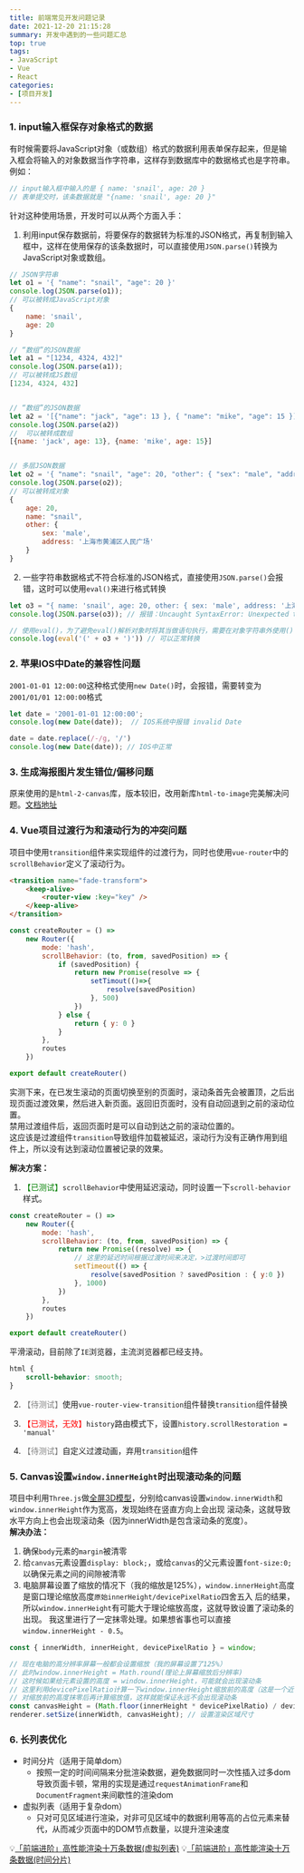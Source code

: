 ```yaml
---
title: 前端常见开发问题记录
date: 2021-12-20 21:15:28
summary: 开发中遇到的一些问题汇总
top: true
tags:
- JavaScript
- Vue
- React
categories:
- [项目开发]
---
```


### 1. input输入框保存对象格式的数据
有时候需要将JavaScript对象（或数组）格式的数据利用表单保存起来，但是输入框会将输入的对象数据当作字符串，这样存到数据库中的数据格式也是字符串。
例如：
```js
// input输入框中输入的是 { name: 'snail', age: 20 }
// 表单提交时，该条数据就是 "{name: 'snail', age: 20 }"
```
针对这种使用场景，开发时可以从两个方面入手：
1. 利用input保存数据前，将要保存的数据转为标准的JSON格式，再复制到输入框中，这样在使用保存的该条数据时，可以直接使用`JSON.parse()`转换为JavaScript对象或数组。
```js
// JSON字符串
let o1 = '{ "name": "snail", "age": 20 }'
console.log(JSON.parse(o1)); 
// 可以被转成JavaScript对象 
{
    name: 'snail', 
    age: 20
}

// “数组”的JSON数据
let a1 = "[1234, 4324, 432]"
console.log(JSON.parse(a1));  
// 可以被转成JS数组 
[1234, 4324, 432]


// “数组”的JSON数据
let a2 = '[{"name": "jack", "age": 13 }, { "name": "mike", "age": 15 }]'
console.log(JSON.parse(a2)) 
//  可以被转成数组 
[{name: 'jack', age: 13}, {name: 'mike', age: 15}]


// 多层JSON数据
let o2 = '{ "name": "snail", "age": 20, "other": { "sex": "male", "address": "上海市黄浦区人民广场" }}'
console.log(JSON.parse(o2)); 
// 可以被转成对象
{
    age: 20,
    name: "snail",
    other: {
        sex: 'male', 
        address: '上海市黄浦区人民广场'
    }
}
```
2. 一些字符串数据格式不符合标准的JSON格式，直接使用`JSON.parse()`会报错，这时可以使用`eval()`来进行格式转换
```js
let o3 = "{ name: 'snail', age: 20, other: { sex: 'male', address: '上海市黄浦区人民广场' }}"
console.log(JSON.parse(o3)); // 报错：Uncaught SyntaxError: Unexpected token n in JSON at position 2

// 使用eval()，为了避免eval()解析对象时将其当做语句执行，需要在对象字符串外使用()包裹，转换数组时，无需加()
console.log(eval('(' + o3 + ')')) // 可以正常转换
```


### 2. 苹果IOS中Date的兼容性问题
`2001-01-01 12:00:00`这种格式使用`new Date()`时，会报错，需要转变为`2001/01/01 12:00:00`格式
```js
let date = '2001-01-01 12:00:00';
console.log(new Date(date));  // IOS系统中报错 invalid Date

date = date.replace(/-/g, '/')
console.log(new Date(date)); // IOS中正常
```

### 3. 生成海报图片发生错位/偏移问题
原来使用的是`html-2-canvas`库，版本较旧，改用新库`html-to-image`完美解决问题。[文档地址](https://www.npmjs.com/package/html-to-image)

### 4. Vue项目过渡行为和滚动行为的冲突问题
项目中使用`transition`组件来实现组件的过渡行为，同时也使用`vue-router`中的`scrollBehavior`定义了滚动行为。
```html
<transition name="fade-transform">
    <keep-alive>
        <router-view :key="key" />
    </keep-alive>
</transition>
```

```js
const createRouter = () =>
    new Router({
        mode: 'hash',
        scrollBehavior: (to, from, savedPosition) => {
            if (savedPosition) {
                return new Promise(resolve => {
                    setTimout(()=>{
                        resolve(savedPosition)
                    }, 500)
                })
            } else {
                return { y: 0 }
            }
        },
        routes
    })

export default createRouter()
```
实测下来，在已发生滚动的页面切换至别的页面时，滚动条首先会被置顶，之后出现页面过渡效果，然后进入新页面。返回旧页面时，没有自动回退到之前的滚动位置。  
禁用过渡组件后，返回页面时是可以自动到达之前的滚动位置的。  
这应该是过渡组件`transition`导致组件加载被延迟，滚动行为没有正确作用到组件上，所以没有达到滚动位置被记录的效果。

**解决方案：**
1. <span style="color:green;">【已测试】</span>`scrollBehavior`中使用延迟滚动，同时设置一下`scroll-behavior`样式。
```js
const createRouter = () =>
    new Router({
        mode: 'hash',
        scrollBehavior: (to, from, savedPosition) => {
            return new Promise((resolve) => {
                // 这里的延迟时间根据过渡时间来决定，>过渡时间即可
                setTimeout(() => {
                    resolve(savedPosition ? savedPosition : { y:0 })
                }, 1000)
            })
        },
        routes
    })

export default createRouter()

```
平滑滚动，目前除了`IE`浏览器，主流浏览器都已经支持。
```css
html {
    scroll-behavior: smooth;
}
```

2. <span style="color:grey;">【待测试】</span>使用`vue-router-view-transition`组件替换`transition`组件替换

3. <span style="color:red;">【已测试，无效】</span>`history`路由模式下，设置`history.scrollRestoration = 'manual'`

4. <span style="color:grey;">【待测试】</span>自定义过渡动画，弃用`transition`组件


### 5. Canvas设置`window.innerHeight`时出现滚动条的问题
项目中利用`Three.js`做[全屏3D模型](https://snaillu.gitee.io/portfolio/demo/three-js)，分别给canvas设置`window.innerWidth`和`window.innerHeight`作为宽高，发现始终在竖直方向上会出现
滚动条，这就导致水平方向上也会出现滚动条（因为innerWidth是包含滚动条的宽度）。  
**解决办法：**
1. 确保`body`元素的`margin`被清零
2. 给`canvas`元素设置`display: block;`，或给`canvas`的父元素设置`font-size:0;`以确保元素之间的间隙被清零
3. 电脑屏幕设置了缩放的情况下（我的缩放是125%），`window.innerHeight`高度是窗口理论缩放高度`原始innerHeight/devicePixelRatio`四舍五入
后的结果，所以`window.innerHeight`有可能大于理论缩放高度，这就导致设置了滚动条的出现。
我这里进行了一定抹零处理。如果想省事也可以直接`window.innerHeight - 0.5`。
```js
const { innerWidth, innerHeight, devicePixelRatio } = window;

// 现在电脑的高分辨率屏幕一般都会设置缩放（我的屏幕设置了125%）
// 此时window.innerHeight = Math.round(理论上屏幕缩放后分辨率)
// 这时候如果给元素设置的高度 = window.innerHeight，可能就会出现滚动条
// 这里利用devicePixelRatio计算一下window.innerHeight缩放前的高度（这是一个近似之后的值）
// 对缩放前的高度抹零后再计算缩放值，这样就能保证永远不会出现滚动条
const canvasHeight = (Math.floor(innerHeight * devicePixelRatio) / devicePixelRatio).toFixed(2);
renderer.setSize(innerWidth, canvasHeight); // 设置渲染区域尺寸
```

### 6. 长列表优化
- 时间分片（适用于简单dom）
  - 按照一定的时间间隔来分批渲染数据，避免数据同时一次性插入过多dom导致页面卡顿，常用的实现是通过`requestAnimationFrame`和`DocumentFragment`来间歇性的渲染dom
- 虚拟列表（适用于复杂dom）
  - 只对可见区域进行渲染，对非可见区域中的数据利用等高的占位元素来替代，从而减少页面中的DOM节点数量，以提升渲染速度

💡[「前端进阶」高性能渲染十万条数据(虚拟列表)](https://juejin.cn/post/6844903982742110216)
💡[「前端进阶」高性能渲染十万条数据(时间分片)](https://juejin.cn/post/6844903938894872589)
